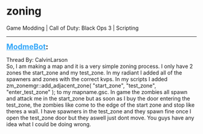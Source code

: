 # zoning
Game Modding | Call of Duty: Black Ops 3 | Scripting

---
<strong style="font-size: 1.4em;"><span style="text-decoration: underline;text-decoration-color: #34a7f9;"><span style="color:#34a7f9;">ModmeBot</span></span>:</strong>

<p>Thread By: CalvinLarson<br />So, I am making a map and it is a very simple zoning process. I only have 2 zones the start_zone and my test_zone. In my radiant I added all of the spawners and zones with the correct kvps. In my scripts I added zm_zonemgr::add_adjacent_zone( &quot;start_zone&quot;, &quot;test_zone&quot;, &quot;enter_test_zone&quot; ); to my mapname.gsc. In game the zombies all spawn and attack me in the start_zone but as soon as I buy the door entering the test_zone, the zombies like come to the edge of the start zone and stop like theres a wall. I have spawners in the test_zone and they spawn fine once I open the test_zone door but they aswell just dont move. You guys have any idea what I could be doing wrong.</p>
